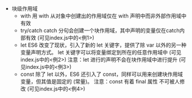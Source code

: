 - 块级作用域
  - with
    用 with 从对象中创建出的作用域仅在 with 声明中而非外部作用域中有效
  - try/catch
    catch 分句会创建一个块作用域，其中声明的变量仅在catch内部有效
    (可见index.js中的<例1>)
  - let
    ES6 改变了现状，引入了新的 let 关键字，提供了除 var 以外的另一种变量声明方式。
    let 关键字可以将变量绑定到所在的任意作用域中
    (可见index.js中的<例2>)
    注意：let 进行的声明不会在块作用域中进行提升
    (可见index.js中的<例3>)
  - const 
    除了 let 以外，ES6 还引入了 const，同样可以用来创建块作用域变量，但其值是固定的 (常量)。
    注意：const 有着 final 属性 不可被人修改
    (可见index.js中的<例4>)
